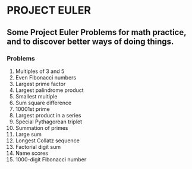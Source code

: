 PROJECT EULER
===

Some Project Euler Problems for math practice, and to discover better ways of doing things.
---
### Problems

1. Multiples of 3 and 5
2. Even Fibonacci numbers
3. Largest prime factor
4. Largest palindrome product
5. Smallest multiple
6. Sum square difference
7. 10001st prime
8. Largest product in a series
9. Special Pythagorean triplet
10. Summation of primes
13. Large sum
14. Longest Collatz sequence
20. Factorial digit sum
22. Name scores
25. 1000-digit Fibonacci number
